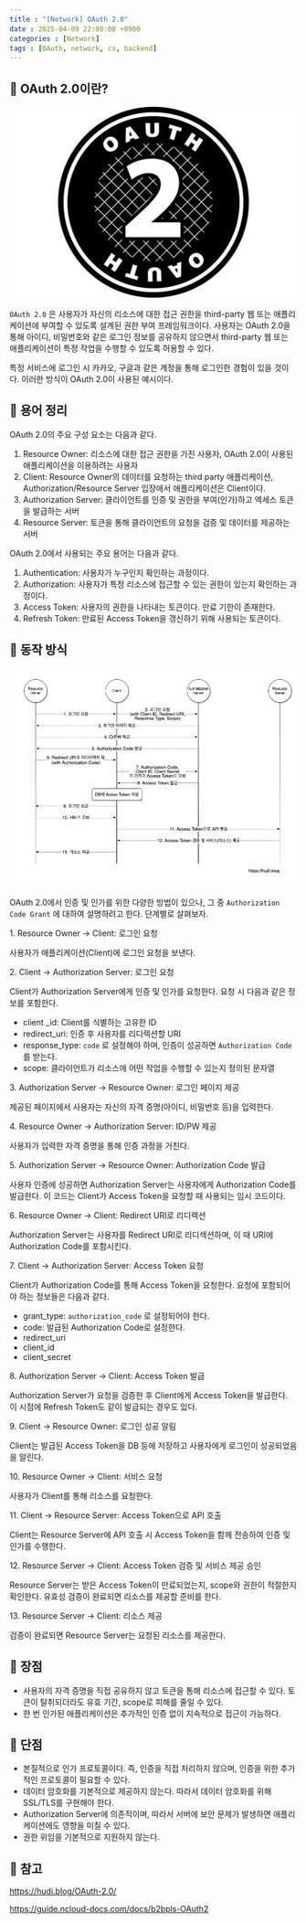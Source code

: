 ```yaml
---
title : "[Network] OAuth 2.0"
date : 2025-04-09 22:00:00 +0900
categories : [Network]
tags : [OAuth, network, cs, backend]
---
```


## 📌 OAuth 2.0이란?

![image.png](assets/img/oauth/1.png)

`OAuth 2.0` 은 사용자가 자신의 리소스에 대한 접근 권한을 third-party 웹 또는 애플리케이션에 부여할 수 있도록 설계된 권한 부여 프레임워크이다. 사용자는 OAuth 2.0을 통해 아이디, 비밀번호와 같은 로그인 정보를 공유하지 않으면서 third-party 웹 또는 애플리케이션이 특정 작업을 수행할 수 있도록 허용할 수 있다.

특정 서비스에 로그인 시 카카오, 구글과 같은 계정을 통해 로그인한 경험이 있을 것이다. 이러한 방식이 OAuth 2.0이 사용된 예시이다.

## 📌 용어 정리

OAuth 2.0의 주요 구성 요소는 다음과 같다.

1. Resource Owner: 리소스에 대한 접근 권한을 가진 사용자, OAuth 2.0이 사용된 애플리케이션을 이용하려는 사용자
2. Client: Resource Owner의 데이터를 요청하는 third party 애플리케이션, Authorization/Resource Server 입장에서 애플리케이션은 Client이다.
3. Authorization Server: 클라이언트를 인증 및 권한을 부여(인가)하고 엑세스 토큰을 발급하는 서버
4. Resource Server: 토큰을 통해 클라이언트의 요청을 검증 및 데이터를 제공하는 서버

OAuth 2.0에서 사용되는 주요 용어는 다음과 같다.

1. Authentication: 사용자가 누구인지 확인하는 과정이다.
2. Authorization: 사용자가 특정 리소스에 접근할 수 있는 권한이 있는지 확인하는 과정이다.
3. Access Token: 사용자의 권한을 나타내는 토큰이다. 만료 기한이 존재한다.
4. Refresh Token: 만료된 Access Token을 갱신하기 위해 사용되는 토큰이다.

## 📌 동작 방식

![image.png](assets/img/oauth/2.png)

OAuth 2.0에서 인증 및 인가를 위한 다양한 방법이 있으나, 그 중 `Authorization Code Grant` 에 대하여 설명하려고 한다. 단계별로 살펴보자.

1\. Resource Owner → Client: 로그인 요청

사용자가 애플리케이션(Client)에 로그인 요청을 보낸다.

2\. Client → Authorization Server: 로그인 요청

Client가 Authorization Server에게 인증 및 인가를 요청한다. 요청 시 다음과 같은 정보를 포함한다.

- client _id: Client를 식별하는 고유한 ID
- redirect_uri: 인증 후 사용자를 리디렉션할 URI
- response_type: `code` 로 설정해야 하며, 인증이 성공하면 `Authorization Code`를 받는다.
- scope: 클라이언트가 리소스에 어떤 작업을 수행할 수 있는지 정의된 문자열

3\. Authorization Server → Resource Owner: 로그인 페이지 제공

제공된 페이지에서 사용자는 자신의 자격 증명(아이디, 비밀번호 등)을 입력한다. 

4\. Resource Owner → Authorization Server: ID/PW 제공

사용자가 입력한 자격 증명을 통해 인증 과정을 거친다.

5\. Authorization Server → Resource Owner: Authorization Code 발급

사용자 인증에 성공하면 Authorization Server는 사용자에게 Authorization Code를 발급한다. 이 코드는 Client가 Access Token을 요청할 때 사용되는 임시 코드이다.

6\. Resource Owner → Client: Redirect URI로 리디렉션

Authorization Server는 사용자를 Redirect URI로 리디섹션하며, 이 때 URI에 Authorization Code를 포함시킨다.

7\. Client → Authorization Server: Access Token 요청

Client가 Authorization Code를 통해 Access Token을 요청한다. 요청에 포함되어야 하는 정보들은 다음과 같다.

- grant_type: `authorization_code` 로 설정되어야 한다.
- code: 발급된 Authorization Code로 설정한다.
- redirect_uri
- client_id
- client_secret

8\. Authorization Server → Client: Access Token 발급

Authorization Server가 요청을 검증한 후 Client에게 Access Token을 발급한다. 이 시점에 Refresh Token도 같이 발급되는 경우도 있다.

9\. Client → Resource Owner: 로그인 성공 알림

Client는 발급된 Access Token을 DB 등에 저장하고 사용자에게 로그인이 성공되었음을 알린다.

10\. Resource Owner → Client: 서비스 요청

사용자가 Client를 통해 리소스를 요청한다.

11\. Client → Resource Server: Access Token으로 API 호출

Client는 Resource Server에 API 호출 시 Access Token을 함께 전송하여 인증 및 인가를 수행한다.

12\. Resource Server → Client: Access Token 검증 및 서비스 제공 승인

Resource Server는 받은 Access Token이 만료되었는지, scope와 권한이 적절한지 확인한다. 유효성 검증이 완료되면 리소스를 제공할 준비를 한다.

13\. Resource Server → Client: 리소스 제공

검증이 완료되면 Resource Server는 요청된 리소스를 제공한다.

## 📌 장점

- 사용자의 자격 증명을 직접 공유하지 않고 토큰을 통해 리소스에 접근할 수 있다. 토큰이 탈취되더라도 유효 기간, scope로 피해를 줄일 수 있다.
- 한 번 인가된 애플리케이션은 추가적인 인증 없이 지속적으로 접근이 가능하다.

## 📌 단점

- 본질적으로 인가 프로토콜이다. 즉, 인증을 직접 처리하지 않으며, 인증을 위한 추가적인 프로토콜이 필요할 수 있다.
- 데이터 암호화를 기본적으로 제공하지 않는다. 따라서 데이터 암호화를 위해 SSL/TLS를 구현해야 한다.
- Authorization Server에 의존적이며, 따라서 서버에 보안 문제가 발생하면 애플리케이션에도 영향을 미칠 수 있다.
- 권한 위임을 기본적으로 지원하지 않는다.

## 📌 참고

https://hudi.blog/OAuth-2.0/

https://guide.ncloud-docs.com/docs/b2bpls-OAuth2